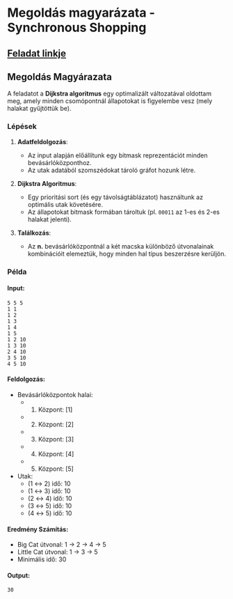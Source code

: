 # Megoldás magyarázata  - Synchronous Shopping
## [Feladat linkje](https://www.hackerrank.com/challenges/synchronous-shopping/problem?isFullScreen=false)


## Megoldás Magyárazata

A feladatot a **Dijkstra algoritmus** egy optimalizált változatával oldottam meg, amely minden csomópontnál állapotokat is figyelembe vesz (mely halakat gyűjtöttük be).

### Lépések

1. **Adatfeldolgozás**:
   - Az input alapján előállítunk egy bitmask reprezentációt minden bevásárlóközponthoz.
   - Az utak adatából szomszédokat tároló gráfot hozunk létre.

2. **Dijkstra Algoritmus**:
   - Egy prioritási sort (és egy távolságtáblázatot) használtunk az optimális utak követésére.
   - Az állapotokat bitmask formában tároltuk (pl. `00011` az 1-es és 2-es halakat jelenti).

3. **Találkozás**:
   - Az **n.** bevásárlóközpontnál a két macska különböző útvonalainak kombinációit elemeztük, hogy minden hal típus beszerzésre kerüljön.

### Példa

#### Input:
```
5 5 5
1 1
1 2
1 3
1 4
1 5
1 2 10
1 3 10
2 4 10
3 5 10
4 5 10
```

#### Feldolgozás:
- Bevásárlóközpontok halai:
  - 1. Központ: [1]
  - 2. Központ: [2]
  - 3. Központ: [3]
  - 4. Központ: [4]
  - 5. Központ: [5]
- Utak:
  - (1 ↔ 2) idő: 10
  - (1 ↔ 3) idő: 10
  - (2 ↔ 4) idő: 10
  - (3 ↔ 5) idő: 10
  - (4 ↔ 5) idő: 10

#### Eredmény Számítás:
- Big Cat útvonal: 1 → 2 → 4 → 5
- Little Cat útvonal: 1 → 3 → 5
- Minimális idő: 30

#### Output:
```
30
```
